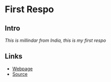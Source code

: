 # First Respo #

## Intro
*This is millindar from India, this is my first respo*


## Links ##
- [Webpage](https://milindar.github.io/sample/ "Website")
- [Source](https://github.com/milindar/sample- "Source")

 
